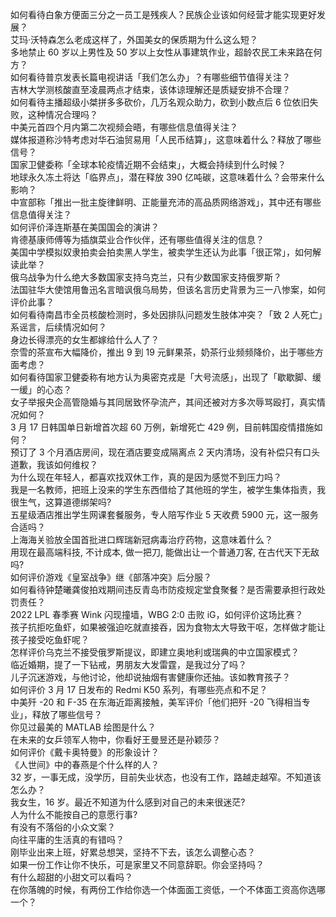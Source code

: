 如何看待白象方便面三分之一员工是残疾人？民族企业该如何经营才能实现更好发展？  
艾玛·沃特森怎么老成这样了，外国美女的保质期为什么这么短？  
多地禁止 60 岁以上男性及 50 岁以上女性从事建筑作业，超龄农民工未来路在何方？  
如何看待普京发表长篇电视讲话「我们怎么办」？有哪些细节值得关注？  
吉林大学测核酸直至凌晨两点才结束，该体谅理解还是质疑安排不合理？  
如何看待主播超级小桀拼多多砍价，几万名观众助力，砍到小数点后  6 位依旧失败，这种情况合理吗？  
中美元首四个月内第二次视频会晤，有哪些信息值得关注？  
媒体报道称沙特考虑对华石油贸易用「人民币结算」，这意味着什么？释放了哪些信号？  
国家卫健委称「全球本轮疫情近期不会结束」，大概会持续到什么时候？  
地球永久冻土将达「临界点」，潜在释放 390 亿吨碳，这意味着什么？会带来什么影响？  
中宣部称「推出一批主旋律鲜明、正能量充沛的高品质网络游戏」，其中还有哪些信息值得关注？  
如何评价泽连斯基在美国国会的演讲？  
肯德基康师傅等为插旗菜业合作伙伴，还有哪些值得关注的信息？  
美国中学模拟奴隶拍卖会拍卖黑人学生，被卖学生还认为此事「很正常」，如何解读此举？  
俄乌战争为什么绝大多数国家支持乌克兰，只有少数国家支持俄罗斯？  
法国驻华大使馆用鲁迅名言暗讽俄乌局势，但该名言历史背景为三一八惨案，如何评价此事？  
如何看待南昌市全员核酸检测时，多处因排队问题发生肢体冲突？「致 2 人死亡」系谣言，后续情况如何？  
身边长得漂亮的女生都嫁给什么人了？  
奈雪的茶宣布大幅降价，推出 9 到 19 元鲜果茶，奶茶行业频频降价，出于哪些方面考虑？  
如何看待国家卫健委称有地方认为奥密克戎是「大号流感」，出现了「歇歇脚、缓一缓」的心态？  
女子举报央企高管隐婚与其同居致怀孕流产，其间还被对方多次辱骂殴打，真实情况如何？  
3 月 17 日韩国单日新增首次超 60 万例，新增死亡 429 例，目前韩国疫情措施如何？  
预订了 3 个月酒店房间，现在酒店要变成隔离点 2 天内清场，没有补偿只有口头道歉，我该如何维权？  
为什么现在年轻人，都喜欢找双休工作，真的是因为感觉不到压力吗？  
我是一名教师，把班上没来的学生东西借给了其他班的学生，被学生集体指责，我很生气，这算道德绑架吗?  
五星级酒店推出学生网课套餐服务，专人陪写作业 5 天收费 5900 元，这一服务合适吗？  
上海海关验放全国首批进口辉瑞新冠病毒治疗药物，这意味着什么？  
用现在最高端科技, 不计成本, 做一把刀, 能做出让一个普通刀客, 在古代天下无敌吗?  
如何评价游戏《皇室战争》继《部落冲突》后分服？  
如何看待钟楚曦龚俊拍戏期间违反青岛市防疫规定堂食聚餐？是否需要承担行政处罚责任？  
2022 LPL 春季赛 Wink 闪现撞墙，WBG 2:0 击败 iG，如何评价这场比赛？  
孩子抗拒吃鱼虾，如果被强迫吃就直接吞，因为食物太大导致干呕，怎样做才能让孩子接受吃鱼虾呢？  
怎样评价乌克兰不接受俄罗斯提议，即建立奥地利或瑞典的中立国家模式？  
临近婚期，提了一下钻戒，男朋友大发雷霆，是我过分了吗？  
儿子沉迷游戏，与他讨论，他却说抽烟有害健康你还抽。该如教育孩子？  
如何评价 3 月 17 日发布的 Redmi K50 系列，有哪些亮点和不足？  
中美歼 -20 和 F-35 在东海近距离接触，美军评价「他们把歼 -20 飞得相当专业」，释放了哪些信号？  
你见过最美的 MATLAB 绘图是什么？  
在未来的女乒领军人物中，你看好王曼昱还是孙颖莎？  
如何评价《戴卡奥特曼》的形象设计？  
《人世间》中的春燕是个什么样的人？  
32 岁，一事无成，没学历，目前失业状态，也没有工作，路越走越窄。不知道该怎么办？  
我女生，16 岁。最近不知道为什么感到对自己的未来很迷茫?  
人为什么不能按自己的意愿行事?  
有没有不落俗的小众文案？  
向往平庸的生活真的有错吗？  
刚毕业出来上班，好累总想哭，坚持不下去，该怎么调整心态？  
如果一份工作让你不快乐，可是家里又不同意辞职。你会坚持吗？  
有什么超甜的小甜文可以看吗？  
在你落魄的时候，有两份工作给你选一个体面面工资低，一个不体面工资高你选哪一个？  
